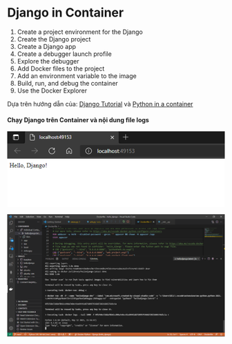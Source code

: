 # Django in Container
1. Create a project environment for the Django
2. Create the Django project
3. Create a Django app
4. Create a debugger launch profile
5. Explore the debugger
6. Add Docker files to the project
7. Add an environment variable to the image
8. Build, run, and debug the container
9. Use the Docker Explorer

Dựa trên hướng dẫn của: [Django Tutorial](https://code.visualstudio.com/docs/python/tutorial-django) và [Python in a container](https://code.visualstudio.com/docs/containers/quickstart-python)

#### Chạy Django trên Container và nội dung file logs
![](hello_django/img4git/hello_django.png)

![](hello_django/img4git/logs.png)
